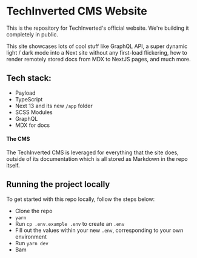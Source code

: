 # TechInverted CMS Website

This is the repository for TechInverted's official website. We're building it completely in public.


This site showcases lots of cool stuff like GraphQL API, a super dynamic light / dark mode into a Next site without any first-load flickering, how to render remotely stored docs from MDX to NextJS pages, and much more.  

## Tech stack:

- Payload 
- TypeScript
- Next 13 and its new `/app` folder
- SCSS Modules
- GraphQL
- MDX for docs

#### The CMS

The TechInverted CMS is leveraged for everything that the site does, outside of its documentation which is all stored as Markdown in the  repo itself.



## Running the project locally

To get started with this repo locally, follow the steps below:

- Clone the repo
- `yarn`
- Run `cp .env.example .env` to create an `.env`
- Fill out the values within your new `.env`, corresponding to your own environment
- Run `yarn dev`
- Bam

